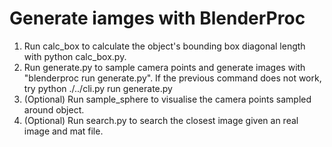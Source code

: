 # Generate iamges with BlenderProc
1. Run calc_box to calculate the object's bounding box diagonal length with python calc_box.py.
2. Run generate.py to sample camera points and generate images with "blenderproc run generate.py".
If the previous command does not work, try python ./../cli.py run generate.py
3. (Optional) Run sample_sphere to visualise the camera points sampled around object.
4. (Optional) Run search.py to search the closest image given an real image and mat file.